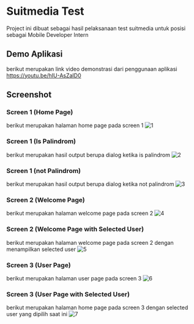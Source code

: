 # Suitmedia Test

Project ini dibuat sebagai hasil pelaksanaan test suitmedia untuk posisi sebagai Mobile Developer Intern 

## Demo Aplikasi

berikut merupakan link video demonstrasi dari penggunaan aplikasi
https://youtu.be/hIU-AsZaID0

## Screenshot
### Screen 1 (Home Page)
berikut merupakan halaman home page pada screen 1
![1](screenshot/Screen1_1.png)

### Screen 1 (Is Palindrom)
berikut merupakan hasil output berupa dialog ketika is palindrom
![2](screenshot/Screen1_2.png)

### Screen 1 (not Palindrom)
berikut merupakan hasil output berupa dialog ketika not palindrom
![3](screenshot/Screen1_3.png)

### Screen 2 (Welcome Page)
berikut merupakan halaman welcome page pada screen 2
![4](screenshot/Screen2_1.png)

### Screen 2 (Welcome Page with Selected User)
berikut merupakan halaman welcome page pada screen 2 dengan menampilkan selected user
![5](screenshot/Screen2_2.png)

### Screen 3 (User Page)
berikut merupakan halaman user page pada screen 3
![6](screenshot/Screen3_1.png)

### Screen 3 (User Page with Selected User)
berikut merupakan halaman home page pada screen 3 dengan selected user yang dipilih saat ini
![7](screenshot/Screen3_2.png)